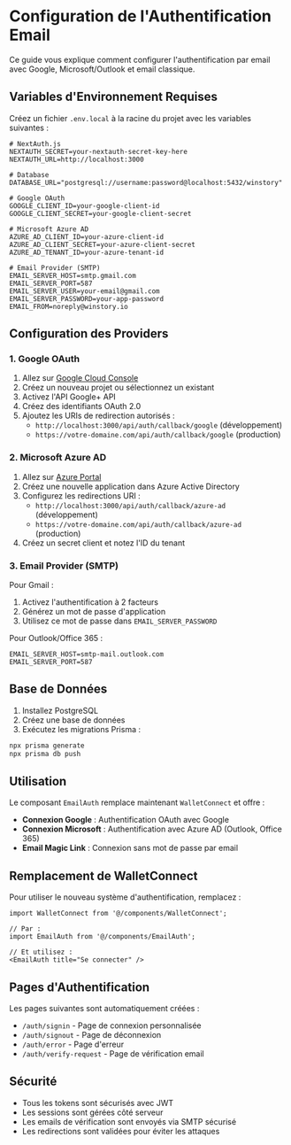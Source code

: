 # Configuration de l'Authentification Email

Ce guide vous explique comment configurer l'authentification par email avec Google, Microsoft/Outlook et email classique.

## Variables d'Environnement Requises

Créez un fichier `.env.local` à la racine du projet avec les variables suivantes :

```env
# NextAuth.js
NEXTAUTH_SECRET=your-nextauth-secret-key-here
NEXTAUTH_URL=http://localhost:3000

# Database
DATABASE_URL="postgresql://username:password@localhost:5432/winstory"

# Google OAuth
GOOGLE_CLIENT_ID=your-google-client-id
GOOGLE_CLIENT_SECRET=your-google-client-secret

# Microsoft Azure AD
AZURE_AD_CLIENT_ID=your-azure-client-id
AZURE_AD_CLIENT_SECRET=your-azure-client-secret
AZURE_AD_TENANT_ID=your-azure-tenant-id

# Email Provider (SMTP)
EMAIL_SERVER_HOST=smtp.gmail.com
EMAIL_SERVER_PORT=587
EMAIL_SERVER_USER=your-email@gmail.com
EMAIL_SERVER_PASSWORD=your-app-password
EMAIL_FROM=noreply@winstory.io
```

## Configuration des Providers

### 1. Google OAuth

1. Allez sur [Google Cloud Console](https://console.cloud.google.com/)
2. Créez un nouveau projet ou sélectionnez un existant
3. Activez l'API Google+ API
4. Créez des identifiants OAuth 2.0
5. Ajoutez les URIs de redirection autorisés :
   - `http://localhost:3000/api/auth/callback/google` (développement)
   - `https://votre-domaine.com/api/auth/callback/google` (production)

### 2. Microsoft Azure AD

1. Allez sur [Azure Portal](https://portal.azure.com/)
2. Créez une nouvelle application dans Azure Active Directory
3. Configurez les redirections URI :
   - `http://localhost:3000/api/auth/callback/azure-ad` (développement)
   - `https://votre-domaine.com/api/auth/callback/azure-ad` (production)
4. Créez un secret client et notez l'ID du tenant

### 3. Email Provider (SMTP)

Pour Gmail :
1. Activez l'authentification à 2 facteurs
2. Générez un mot de passe d'application
3. Utilisez ce mot de passe dans `EMAIL_SERVER_PASSWORD`

Pour Outlook/Office 365 :
```env
EMAIL_SERVER_HOST=smtp-mail.outlook.com
EMAIL_SERVER_PORT=587
```

## Base de Données

1. Installez PostgreSQL
2. Créez une base de données
3. Exécutez les migrations Prisma :
```bash
npx prisma generate
npx prisma db push
```

## Utilisation

Le composant `EmailAuth` remplace maintenant `WalletConnect` et offre :

- **Connexion Google** : Authentification OAuth avec Google
- **Connexion Microsoft** : Authentification avec Azure AD (Outlook, Office 365)
- **Email Magic Link** : Connexion sans mot de passe par email

## Remplacement de WalletConnect

Pour utiliser le nouveau système d'authentification, remplacez :

```tsx
import WalletConnect from '@/components/WalletConnect';

// Par :
import EmailAuth from '@/components/EmailAuth';

// Et utilisez :
<EmailAuth title="Se connecter" />
```

## Pages d'Authentification

Les pages suivantes sont automatiquement créées :
- `/auth/signin` - Page de connexion personnalisée
- `/auth/signout` - Page de déconnexion
- `/auth/error` - Page d'erreur
- `/auth/verify-request` - Page de vérification email

## Sécurité

- Tous les tokens sont sécurisés avec JWT
- Les sessions sont gérées côté serveur
- Les emails de vérification sont envoyés via SMTP sécurisé
- Les redirections sont validées pour éviter les attaques 